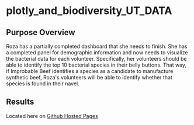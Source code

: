 # plotly_and_biodiversity_UT_DATA

## Purpose Overview

Roza has a partially completed dashboard that she needs to finish. She has a completed panel for demographic information and now needs to visualize the bacterial data for each volunteer. Specifically, her volunteers should be able to identify the top 10 bacterial species in their belly buttons. That way, if Improbable Beef identifies a species as a candidate to manufacture synthetic beef, Roza's volunteers will be able to identify whether that species is found in their navel.

## Results

Located here on [Github Hosted Pages](https://pswestmore72.github.io/plotly_and_biodiversity_UT_DATA)